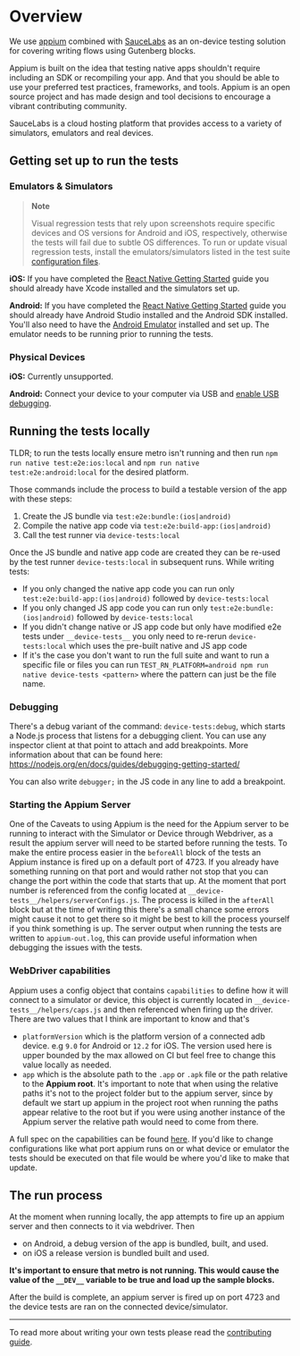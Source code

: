 # Overview

We use [appium](http://appium.io/) combined with [SauceLabs](https://saucelabs.com/) as an on-device testing solution for covering writing flows using Gutenberg blocks.

Appium is built on the idea that testing native apps shouldn't require including an SDK or recompiling your app. And that you should be able to use your preferred test practices, frameworks, and tools. Appium is an open source project and has made design and tool decisions to encourage a vibrant contributing community.

SauceLabs is a cloud hosting platform that provides access to a variety of simulators, emulators and real devices.

## Getting set up to run the tests

### Emulators & Simulators

> **Note**
>
> Visual regression tests that rely upon screenshots require specific devices and OS versions for Android and iOS, respectively, otherwise the tests will fail due to subtle OS differences. To run or update visual regression tests, install the emulators/simulators listed in the test suite [configuration files](https://github.com/WordPress/gutenberg/blob/trunk/packages/react-native-editor/__device-tests__/helpers/caps.js#L30-L31).

**iOS:** If you have completed the [React Native Getting Started](https://reactnative.dev/docs/environment-setup) guide you should already have Xcode installed and the simulators set up.

**Android:** If you have completed the [React Native Getting Started](https://reactnative.dev/docs/environment-setup) guide you should already have Android Studio installed and the Android SDK installed. You'll also need to have the [Android Emulator](https://developer.android.com/studio/run/emulator) installed and set up. The emulator needs to be running prior to running the tests.

### Physical Devices

**iOS:** Currently unsupported.

**Android:** Connect your device to your computer via USB and [enable USB debugging](https://developer.android.com/studio/debug/dev-options).

## Running the tests locally

TLDR; to run the tests locally ensure metro isn't running and then run `npm run native test:e2e:ios:local` and `npm run native test:e2e:android:local` for the desired platform.

Those commands include the process to build a testable version of the app with these steps:

1. Create the JS bundle via `test:e2e:bundle:(ios|android)`
1. Compile the native app code via `test:e2e:build-app:(ios|android)`
1. Call the test runner via `device-tests:local`

Once the JS bundle and native app code are created they can be re-used by the test runner `device-tests:local` in subsequent runs. While writing tests:

-   If you only changed the native app code you can run only `test:e2e:build-app:(ios|android)` followed by `device-tests:local`
-   If you only changed JS app code you can run only `test:e2e:bundle:(ios|android)` followed by `device-tests:local`
-   If you didn't change native or JS app code but only have modified e2e tests under `__device-tests__` you only need to re-rerun `device-tests:local` which uses the pre-built native and JS app code
-   If it's the case you don't want to run the
    full suite and want to run a specific file or files you can run `TEST_RN_PLATFORM=android npm run native device-tests <pattern>` where the pattern can just be the file name.

### Debugging

There's a debug variant of the command: `device-tests:debug`, which starts a Node.js process that listens for a debugging client. You can use any inspector client at that point to attach and add breakpoints. More information about that can be found here: https://nodejs.org/en/docs/guides/debugging-getting-started/

You can also write `debugger;` in the JS code in any line to add a breakpoint.

### Starting the Appium Server

One of the Caveats to using Appium is the need for the Appium server to be running to interact with the Simulator or Device through Webdriver, as a result the appium server will need to be started before running the tests. To make the entire process easier in the `beforeAll` block of the tests an Appium instance is fired up on a default port of 4723. If you already have something running on that port and would rather not stop that you can change the port within the code that starts that up. At the moment that port number is referenced from the config located at `__device-tests__/helpers/serverConfigs.js`. The process is killed in the `afterAll` block but at the time of writing this there's a small chance some errors might cause it not to get there so it might be best to kill the process yourself if you think something is up. The server output when running the tests are written to `appium-out.log`, this can provide useful information when debugging the issues with the tests.

### WebDriver capabilities

Appium uses a config object that contains `capabilities` to define how it will connect to a simulator or device, this object is currently located in `__device-tests__/helpers/caps.js` and then referenced when firing up the driver. There are two values that I think are important to know and that's

-   `platformVersion` which is the platform version of a connected adb device. e.g `9.0` for Android or `12.2` for iOS. The version used here is upper bounded by the max allowed on CI but feel free to change this value locally as needed.
-   `app` which is the absolute path to the `.app` or `.apk` file or the path relative to the **Appium root**. It's important to note that when using the relative paths it's not to the project folder but to the appium server, since by default we start up appium in the project root when running the paths appear relative to the root but if you were using another instance of the Appium server the relative path would need to come from there.

A full spec on the capabilities can be found [here](https://appium.io/docs/en/2.0/guides/caps/). If you'd like to change configurations like
what port appium runs on or what device or emulator the tests should be executed on that file would be where you'd like to make that update.

## The run process

At the moment when running locally, the app attempts to fire up an appium server and then connects to it via webdriver. Then

-   on Android, a debug version of the app is bundled, built, and used.
-   on iOS a release version is bundled built and used.

**It's important to ensure that **metro is not running.** This would cause the value of the `__DEV__` variable to be true and load up the sample blocks.**

After the build is complete, an appium server is fired up on port 4723 and the device tests are ran on the connected device/simulator.

---

To read more about writing your own tests please read the [contributing guide](https://github.com/WordPress/gutenberg/blob/HEAD/packages/react-native-editor/__device-tests__/CONTRIBUTING.md).
